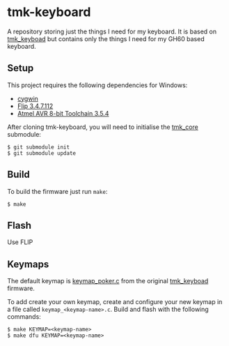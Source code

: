 # tmk-keyboard

A repository storing just the things I need for my keyboard. It is based on
[tmk_keyboad](https://github.com/tmk/tmk_keyboard) but contains only the things
I need for my GH60 based keyboard.

## Setup
This project requires the following dependencies for Windows:

* [cygwin](https://www.cygwin.com/)
* [Flip 3.4.7.112](http://www.atmel.com/tools/flip.aspx)
* [Atmel AVR 8-bit Toolchain 3.5.4](http://www.atmel.com/ru/ru/tools/ATMELAVRTOOLCHAINFORWINDOWS.aspx)

After cloning tmk-keyboard, you will need to initialise the
[tmk_core](https://github.com/tmk/tmk_core) submodule:

    $ git submodule init
    $ git submodule update

## Build
To build the firmware just run `make`:

    $ make

## Flash
Use FLIP

## Keymaps
The default keymap is [keymap_poker.c](keymap_poker.c) from the original
[tmk_keyboad](https://github.com/tmk/tmk_keyboard/tree/master/keyboard/gh60)
firmware.

To add create your own keymap, create and configure your new keymap in a file
called `keymap_<keymap-name>.c`. Build and flash with the following commands:

    $ make KEYMAP=<keymap-name>
    $ make dfu KEYMAP=<keymap-name> 